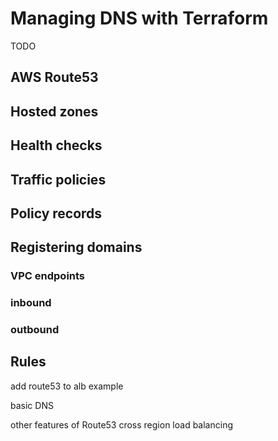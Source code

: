# Managing DNS with Terraform
TODO
## AWS Route53

## Hosted zones

## Health checks

## Traffic policies

## Policy records

## Registering domains

### VPC endpoints

### inbound

### outbound

## Rules

add route53 to alb example

basic DNS

other features of Route53
cross region load balancing
